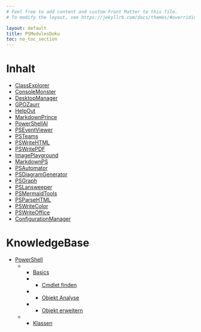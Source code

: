 ```yaml
---
# Feel free to add content and custom Front Matter to this file.
# To modify the layout, see https://jekyllrb.com/docs/themes/#overriding-theme-defaults

layout: default
title: PSModulesDoku
toc: no_toc_section
---
```


# Inhalt
* [ClassExplorer](ClassExplorer/index.md)
* [ConsoleMonster](ConsoleMonster/index.md)
* [DesktopManager](DesktopManager/index.md)
* [GPOZaurr](GPOZaurr/index.md)
* [HelpOut](HelpOut/index.md)
* [MarkdownPrince](MarkdownPrince/index.md)
* [PowerShellAI](PowerShellAI/index.md)
* [PSEventViewer](PSEventViewer/index.md)
* [PSTeams](PSTeams/index.md)
* [PSWriteHTML](PSWriteHTML/index.md)
* [PSWritePDF](PSWritePDF/index.md)
* [ImagePlayground](ImagePlayground/index.md)
* [MarkdownPS](MarkdownPS/index.md)
* [PSAutomator](PSAutomator/index.md)
* [PSDiagramGenerator](PSDiagramGenerator/index.md)
* [PSGraph](PSGraph/index.md)
* [PSLansweeper](PSLansweeper/index.md)
* [PSMermaidTools](PSMermaidTools/index.md)
* [PSParseHTML](PSParseHTML/index.md)
* [PSWriteColor](PSWriteColor/index.md)
* [PSWriteOffice](PSWriteOffice/index.md)
* [ConfigurationManager](ConfigurationManager/index.md)

# KnowledgeBase
* [PowerShell](powershell/index.md)
    - * [Basics](powershell/basics/index.md)
      - * [Cmdlet finden](powershell/basics/PowerShell%20Cmdlet%20finden%20-%209%20M%C3%B6glichkeiten%20der%20Suche.md)
      - * [Objekt Analyse](powershell/basics/PowerShell%20Objekt%20Analyse%20-%20Einfach%20in%203%20Schritten%20gezeigt.md)
      - * [Objekt erweitern](powershell/basics/PowerShell%20Objekt%20erweitern%20-%202%20einfache%20M%C3%B6glichkeiten.md)  
    - * [Klassen](powershell/klassen/index.md)
